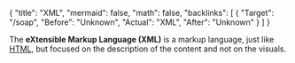 {
	"title": "XML",
	"mermaid": false,
	"math": false,
	"backlinks": [
		{
			"Target": "/soap",
			"Before": "Unknown",
			"Actual": "XML",
			"After": "Unknown"
		}
	]
}

The **eXtensible Markup Language (XML)** is a markup language, just like [HTML](/html/), but focused on the description of the content and not on the visuals.